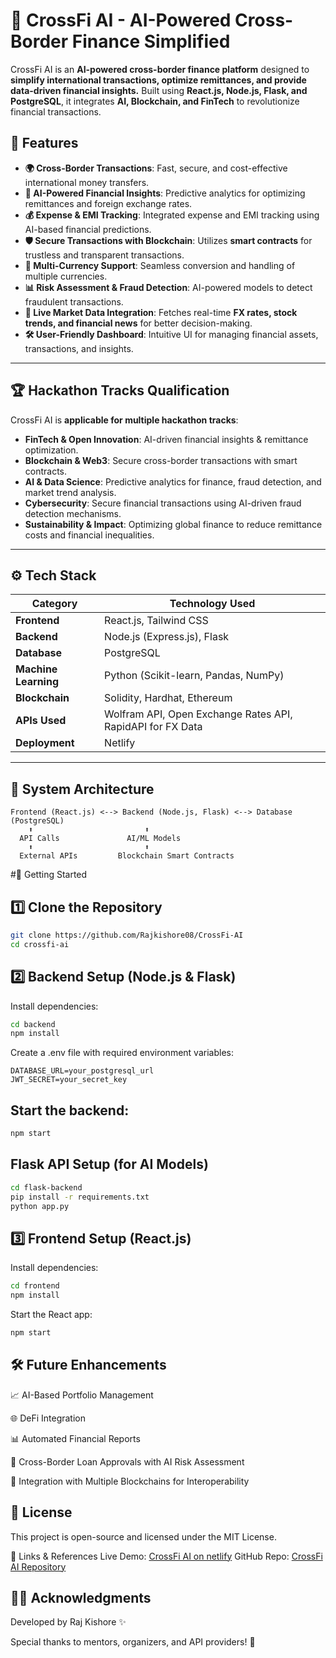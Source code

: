 # 🚀 CrossFi AI - AI-Powered Cross-Border Finance Simplified

CrossFi AI is an **AI-powered cross-border finance platform** designed to **simplify international transactions, optimize remittances, and provide data-driven financial insights.** Built using **React.js, Node.js, Flask, and PostgreSQL**, it integrates **AI, Blockchain, and FinTech** to revolutionize financial transactions.

## 🌟 Features

- **🌍 Cross-Border Transactions**: Fast, secure, and cost-effective international money transfers.
- **🤖 AI-Powered Financial Insights**: Predictive analytics for optimizing remittances and foreign exchange rates.
- **💰 Expense & EMI Tracking**: Integrated expense and EMI tracking using AI-based financial predictions.
- **🛡️ Secure Transactions with Blockchain**: Utilizes **smart contracts** for trustless and transparent transactions.
- **🔄 Multi-Currency Support**: Seamless conversion and handling of multiple currencies.
- **📊 Risk Assessment & Fraud Detection**: AI-powered models to detect fraudulent transactions.
- **📡 Live Market Data Integration**: Fetches real-time **FX rates, stock trends, and financial news** for better decision-making.
- **🛠️ User-Friendly Dashboard**: Intuitive UI for managing financial assets, transactions, and insights.

---

## 🏆 Hackathon Tracks Qualification  

CrossFi AI is **applicable for multiple hackathon tracks**:
- **FinTech & Open Innovation**: AI-driven financial insights & remittance optimization.
- **Blockchain & Web3**: Secure cross-border transactions with smart contracts.
- **AI & Data Science**: Predictive analytics for finance, fraud detection, and market trend analysis.
- **Cybersecurity**: Secure financial transactions using AI-driven fraud detection mechanisms.
- **Sustainability & Impact**: Optimizing global finance to reduce remittance costs and financial inequalities.

---

## ⚙️ Tech Stack

| **Category**    | **Technology Used** |
|----------------|--------------------|
| **Frontend**   | React.js, Tailwind CSS |
| **Backend**    | Node.js (Express.js), Flask |
| **Database**   | PostgreSQL |
| **Machine Learning** | Python (Scikit-learn, Pandas, NumPy) |
| **Blockchain** | Solidity, Hardhat, Ethereum |
| **APIs Used**  | Wolfram API, Open Exchange Rates API, RapidAPI for FX Data |
| **Deployment** | Netlify|

---

## 🎯 System Architecture

```plaintext
Frontend (React.js) <--> Backend (Node.js, Flask) <--> Database (PostgreSQL)
    ⬆️                         ⬆️
  API Calls               AI/ML Models
    ⬆️                         ⬆️
  External APIs         Blockchain Smart Contracts
```
#🚀 Getting Started
## 1️⃣ Clone the Repository
```bash
git clone https://github.com/Rajkishore08/CrossFi-AI
cd crossfi-ai
```
## 2️⃣ Backend Setup (Node.js & Flask)
Install dependencies:
```bash
cd backend
npm install
```
Create a .env file with required environment variables:
```plaintext
DATABASE_URL=your_postgresql_url
JWT_SECRET=your_secret_key
```
## Start the backend:
```bash
npm start
```
## Flask API Setup (for AI Models)
```bash 
cd flask-backend
pip install -r requirements.txt
python app.py
```
## 3️⃣ Frontend Setup (React.js)
Install dependencies:
```bash
cd frontend
npm install
```
Start the React app:
```bash
npm start
```
## 🛠️ Future Enhancements
📈 AI-Based Portfolio Management

🌐 DeFi Integration

📊 Automated Financial Reports

🏦 Cross-Border Loan Approvals with AI Risk Assessment

🔗 Integration with Multiple Blockchains for Interoperability

## 📜 License
This project is open-source and licensed under the MIT License.

🔗 Links & References
Live Demo: [CrossFi AI on netlify](https://crossfi-ai.netlify.app/)
GitHub Repo: [CrossFi AI Repository](https://github.com/Rajkishore08/CrossFi-AI)

## 👨‍💻 Acknowledgments
Developed by Raj Kishore ✨

Special thanks to mentors, organizers, and API providers! 🚀
